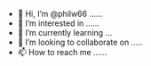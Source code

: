 - 👋 Hi, I’m @philw66 ......
- 👀 I’m interested in ......
- 🌱 I’m currently learning ...
- 💞️ I’m looking to collaborate on .....
- 📫 How to reach me ......

<!---
philw66/philw66 is a ✨ special ✨ repository because its `README.md` (this file) appears on your GitHub profile.
You can click the Preview link to take a look at your changes.
--->
